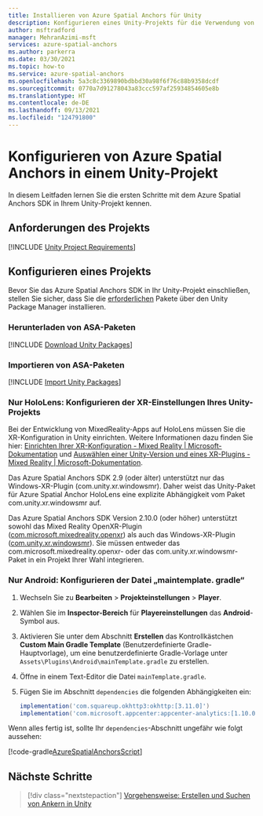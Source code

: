 ```yaml
---
title: Installieren von Azure Spatial Anchors für Unity
description: Konfigurieren eines Unity-Projekts für die Verwendung von Azure Spatial Anchors
author: msftradford
manager: MehranAzimi-msft
services: azure-spatial-anchors
ms.author: parkerra
ms.date: 03/30/2021
ms.topic: how-to
ms.service: azure-spatial-anchors
ms.openlocfilehash: 5a3c8c3369890bdbbd30a98f6f76c88b9358dcdf
ms.sourcegitcommit: 0770a7d91278043a83ccc597af25934854605e8b
ms.translationtype: HT
ms.contentlocale: de-DE
ms.lasthandoff: 09/13/2021
ms.locfileid: "124791800"
---
```

# <a name="configuring-azure-spatial-anchors-in-a-unity-project"></a>Konfigurieren von Azure Spatial Anchors in einem Unity-Projekt

In diesem Leitfaden lernen Sie die ersten Schritte mit dem Azure Spatial Anchors SDK in Ihrem Unity-Projekt kennen.

## <a name="project-requirements"></a>Anforderungen des Projekts

[!INCLUDE [Unity Project Requirements](../../../includes/spatial-anchors-unity-project-requirements.md)]

## <a name="configuring-a-project"></a>Konfigurieren eines Projekts

Bevor Sie das Azure Spatial Anchors SDK in Ihr Unity-Projekt einschließen, stellen Sie sicher, dass Sie die [erforderlichen](#project-requirements) Pakete über den Unity Package Manager installieren.

### <a name="download-asa-packages"></a>Herunterladen von ASA-Paketen
[!INCLUDE [Download Unity Packages](../../../includes/spatial-anchors-unity-download-packages.md)]

### <a name="import-asa-packages"></a>Importieren von ASA-Paketen
[!INCLUDE [Import Unity Packages](../../../includes/spatial-anchors-unity-import-packages.md)]

### <a name="hololens-only-configure-your-unity-project-xr-settings"></a>Nur HoloLens: Konfigurieren der XR-Einstellungen Ihres Unity-Projekts
Bei der Entwicklung von MixedReality-Apps auf HoloLens müssen Sie die XR-Konfiguration in Unity einrichten. Weitere Informationen dazu finden Sie hier: [Einrichten Ihrer XR-Konfiguration - Mixed Reality | Microsoft-Dokumentation](/windows/mixed-reality/develop/unity/xr-project-setup?tabs=openxr)     und [Auswählen einer Unity-Version und eines XR-Plugins - Mixed Reality | Microsoft-Dokumentation](/windows/mixed-reality/develop/unity/choosing-unity-version).

Das Azure Spatial Anchors SDK 2.9 (oder älter) unterstützt nur das Windows-XR-Plugin (com.unity.xr.windowsmr). Daher weist das Unity-Paket für Azure Spatial Anchor HoloLens eine explizite Abhängigkeit vom Paket com.unity.xr.windowsmr auf.

Das Azure Spatial Anchors SDK Version 2.10.0 (oder höher) unterstützt sowohl das Mixed Reality OpenXR-Plugin ([com.microsoft.mixedreality.openxr](https://dev.azure.com/aipmr/MixedReality-Unity-Packages/_packaging?_a=package&feed=Unity-packages&view=overview&package=com.microsoft.mixedreality.openxr&protocolType=Npm)) als auch das Windows-XR-Plugin ([com.unity.xr.windowsmr](https://docs.unity3d.com/Manual/com.unity.xr.windowsmr.html)). Sie müssen entweder das com.microsoft.mixedreality.openxr- oder das com.unity.xr.windowsmr-Paket in ein Projekt Ihrer Wahl integrieren.

### <a name="android-only-configure-the-maintemplategradle-file"></a>Nur Android: Konfigurieren der Datei „maintemplate. gradle“

1. Wechseln Sie zu **Bearbeiten** > **Projekteinstellungen** > **Player**.
2. Wählen Sie im **Inspector-Bereich** für **Playereinstellungen** das **Android**-Symbol aus.
3. Aktivieren Sie unter dem Abschnitt **Erstellen** das Kontrollkästchen **Custom Main Gradle Template** (Benutzerdefinierte Gradle-Hauptvorlage), um eine benutzerdefinierte Gradle-Vorlage unter `Assets\Plugins\Android\mainTemplate.gradle` zu erstellen.
4. Öffne in einem Text-Editor die Datei `mainTemplate.gradle`.
5. Fügen Sie im Abschnitt `dependencies` die folgenden Abhängigkeiten ein:

    ```gradle
    implementation('com.squareup.okhttp3:okhttp:[3.11.0]')
    implementation('com.microsoft.appcenter:appcenter-analytics:[1.10.0]')
    ```

Wenn alles fertig ist, sollte Ihr `dependencies`-Abschnitt ungefähr wie folgt aussehen:

[!code-gradle[AzureSpatialAnchorsScript](../../../includes/spatial-anchors-unity-android-gradle-setup.md?range=9-13&highlight=3-4)]

## <a name="next-steps"></a>Nächste Schritte

> [!div class="nextstepaction"]
> [Vorgehensweise: Erstellen und Suchen von Ankern in Unity](./create-locate-anchors-unity.md)